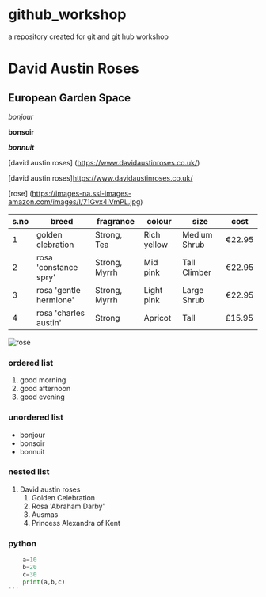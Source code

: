 # github_workshop
a repository created for git and git hub workshop
# David Austin Roses

## European Garden Space

*bonjour*

**bonsoir**

***bonnuit***

[david austin roses] (https://www.davidaustinroses.co.uk/)

[david austin roses]<https://www.davidaustinroses.co.uk/>


[rose] (https://images-na.ssl-images-amazon.com/images/I/71Gvx4iVmPL.jpg)

|s.no|breed|fragrance|colour|size|cost|
|----|-----|---------|------|----|----|
|1|golden clebration|Strong, Tea|Rich yellow|Medium Shrub|€22.95|
|2|rosa 'constance spry'|Strong, Myrrh|Mid pink|Tall Climber|€22.95|
|3|rosa 'gentle hermione'|Strong, Myrrh| Light pink| Large Shrub|€22.95|
|4|rosa 'charles austin'| Strong|Apricot|Tall|£15.95|

![rose](https://images-na.ssl-images-amazon.com/images/I/71Gvx4iVmPL.jpg)

### ordered list
1. good morning
2. good afternoon
3. good evening

### unordered list
- bonjour
- bonsoir
- bonnuit

### nested list
1. David austin roses
   1. Golden Celebration
   2. Rosa 'Abraham Darby'
   3. Ausmas
   4. Princess Alexandra of Kent

### python
``` python
    a=10
    b=20
    c=30
    print(a,b,c)
'''  
